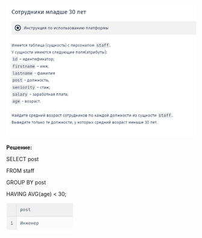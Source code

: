 ![Alt text](task_7.png)

**Решение:**

SELECT post

FROM staff

GROUP BY post

HAVING AVG(age) < 30;

![Alt text](res_7.png)